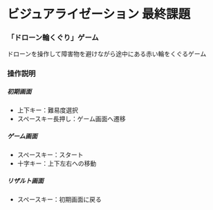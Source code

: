 # ビジュアライゼーション 最終課題

### 「ドローン輪くぐり」ゲーム  
ドローンを操作して障害物を避けながら途中にある赤い輪をくぐるゲーム  

### 操作説明  
##### 初期画面  
- 上下キー：難易度選択  
- スペースキー長押し：ゲーム画面へ遷移  

##### ゲーム画面  
- スペースキー：スタート  
- 十字キー：上下左右への移動  

##### リザルト画面  
- スペースキー：初期画面に戻る  
